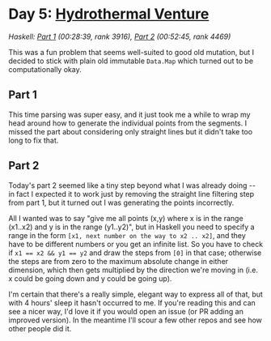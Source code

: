 # Day 5: [Hydrothermal Venture](https://adventofcode.com/2021/day/5)
*Haskell: [Part 1](https://github.com/DestyNova/advent_of_code_2021/blob/main/day5/Part1.hs) (00:28:39, rank 3916), [Part 2](https://github.com/DestyNova/advent_of_code_2021/blob/main/day5/Part2.hs) (00:52:45, rank 4469)*

This was a fun problem that seems well-suited to good old mutation, but I decided to stick with plain old immutable `Data.Map` which turned out to be computationally okay.

## Part 1
This time parsing was super easy, and it just took me a while to wrap my head around how to generate the individual points from the segments. I missed the part about considering only straight lines but it didn't take too long to fix that.

## Part 2
Today's part 2 seemed like a tiny step beyond what I was already doing -- in fact I expected it to work just by removing the straight line filtering step from part 1, but it turned out I was generating the points incorrectly.

All I wanted was to say "give me all points (x,y) where x is in the range (x1..x2) and y is in the range (y1..y2)", but in Haskell you need to specify a range in the form `[x1, next number on the way to x2 .. x2]`, and they have to be different numbers or you get an infinite list.
So you have to check if `x1 == x2 && y1 == y2` and draw the steps from `[0]` in that case; otherwise the steps are from zero to the maximum absolute change in either dimension, which then gets multiplied by the direction we're moving in (i.e. x could be going down and y could be going up).

I'm certain that there's a really simple, elegant way to express all of that, but with 4 hours' sleep it hasn't occurred to me. If you're reading this and can see a nicer way, I'd love it if you would open an issue (or PR adding an improved version). In the meantime I'll scour a few other repos and see how other people did it.

